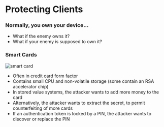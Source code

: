 # Protecting Clients

### Normally, you own your device...
* What if the enemy owns it?
* What if your enemy is supposed to own it?

### Smart Cards
![smart card](images/smart_card.png)

*  Often in credit card form factor
*  Contains small CPU and non-volatile storage (some contain an RSA accelerator chip)
* In stored value systems, the attacker wants to add more money to the card
* Alternatively, the attacker wants to extract the secret, to permit counterfeiting of more cards
* If an authentication token is locked by a PIN, the attacker wants to discover or replace the PIN